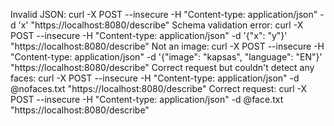 Invalid JSON: curl -X POST --insecure -H "Content-type: application/json" -d 'x' "https://localhost:8080/describe"
Schema validation error: curl -X POST --insecure -H "Content-type: application/json" -d '{"x": "y"}' "https://localhost:8080/describe"
Not an image: curl -X POST --insecure -H "Content-type: application/json" -d '{"image": "kapsas", "language": "EN"}' "https://localhost:8080/describe"
Correct request but couldn't detect any faces: curl -X POST --insecure -H "Content-type: application/json" -d @nofaces.txt "https://localhost:8080/describe"
Correct request: curl -X POST --insecure -H "Content-type: application/json" -d @face.txt "https://localhost:8080/describe"

